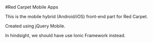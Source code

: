 #Red Carpet Mobile Apps

This is the mobile hybrid (Android/iOS) front-end part for Red Carpet.

Created using jQuery Mobile.

In hindsight, we should have use Ionic Framework instead.
